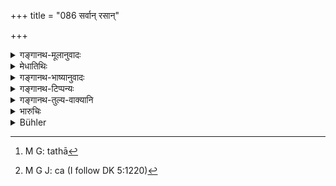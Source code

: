 +++
title = "086 सर्वान् रसान्"

+++

<details><summary>गङ्गानथ-मूलानुवादः</summary>

He shall avoid all savoury substances as also cooked food and sesamum, stores, salt, animals and human beings.—(86)
</details>

<details><summary>मेधातिथिः</summary>

मधुरादयः षड् रसाः । तत्प्रधानानि द्रव्याणि गुडदाडिमकिराततिक्तकादीनि प्रिषिध्यन्ते । न हि केवलानां रसानां संभवः । यद्य् अपि रसशब्दो न स्वयं द्रव्ये शुक्लादिशब्दवद् वर्तते सामानाधिकरण्येन, तथापि लक्षयति द्रव्यम्, "गङ्गायां घोषः" इति यथा[^१७७] । **अपोहेत** त्यजेत्, न विक्रीणीयाद् इति यावत् । **कृतान्नं** सिद्धम् अन्नम् ओदनादि तण्डुलादि न[^१७८] । **तिलैः सह**, तिला अपि न विक्रेयाः । न तु पुनस् तिलकृतान्नयोः सहप्रयुक्तयोः प्रतिषेधः, केवलयोर् अभ्यनुज्ञानम् । **अश्मानः** सर्वपाषाणाः । **लवणम्** अपाषाणरूपम् अपि । सैन्दवस्य पाषाणशब्देन ग्रहणम् । रसपक्षे लवणस्य नित्यार्थ आरंबः । तेन मधुरादीनां पाक्षिको विक्रयः । **पशवो** ग्राम्या आरण्याः । मानुषा मौष्याः ॥ १०.८६ ॥


[^१७८]:
     M G J: ca (I follow DK 5:1220)


[^१७७]:
     M G: tathā
</details>

<details><summary>गङ्गानथ-भाष्यानुवादः</summary>

There are six flavours, *rasas*,—sweet and the rest; and the term ‘*rasa*,’ ‘*savoury substances*’ here stands for substances abounding in one or other of these *flavours*; such as sugar, pomegranate, the ‘*kirāta*,’ the ‘*tiktaka*’ and so forth; all these are forbidden; and not only those that are made of the *juices* extracted from the trees etc., (which is the literal meaning of ‘*rasa*’). Though the term ‘*rasa*’ is not used directly in the sense of *substance*, in the way in which ‘white’ and such terms are, yet it indirectly indicates it; just as in the case of the expression ‘the ranch on the Gaṅgā,’ (the term ‘Gaṅgā’ indicates the *river-bank*).

‘*Shall avoid*’—shall give it up; *i.e*., shall not sell.

‘*Cooked food*’—such as rice cooked and ready for being eaten.

‘*And sesamum*.’—Sesamum also shall not be sold; and it is not meant that what is forbidden is such food as is *cooked with sesamum*, and the selling of each separately is permitted.

‘*Stones*’—Of all kinds.

‘*Salt*’—Even those that are not in the form of stone (solid); rock-salt being already included under ‘*stones*.’

If the term ‘*rasa*’ is understood in its literal sense, of the *six flavours*, then, since ‘*salt*’ will have been already included under this, the separate mention of ‘*salt*’ would mean that the selling of this is absolutely forbidden for all time, while that of ‘*sweet*’ and the rest is only partially so.

‘*Animals*’— Tame as well as wild.

‘*Human beings*’— Men.—(86)
</details>

<details><summary>गङ्गानथ-टिप्पन्यः</summary>

This verse is quoted in *Madanapārijāta*, (p. 232), which explains ‘*vyapoheta*’ (which is its reading for ‘*apoheta*’) as ‘should avoid’
*i.e*. ‘should not sell’; it adds that ‘*rasa*’ having been already
mentioned, ‘*lavaṇa*’ is mentioned again for the purpose of indicating that the selling of *salt* is more blameworthy.
</details>

<details><summary>गङ्गानथ-तुल्य-वाक्यानि</summary>

**(verses 10.85-93)  
**

See Comparative notes for [Verse 10.85].
</details>

<details><summary>भारुचिः</summary>

अत्र च रसप्रधानं द्रव्यं गुऌआदि सामर्थ्याद् रस उच्यते । यथा तगरोशीरचन्दनसमुदायो गन्धप्रधानो गन्धशब्देन । **कृतान्नं** च तण्डुलादि, पक्वम् अपरे । **अश्मानः** सर्वपाशाणाः । **लवणस्या**पाषाणार्थे आरम्भः । न तु सैन्धवार्थः, तस्य पाषाणशब्देन ग्रहणात् । रसपक्षे च लवणस्य नित्यार्थ आरम्भः । **पशवो ये च मानुषाः**- पशवश् च ग्राम्यारण्या मानुषाश् च पशवो ऽपि ॥ १०.८६ ॥
</details>

<details><summary>Bühler</summary>

086	He must avoid (selling) condiments of all sorts, cooked food and sesamum, stones, salt, cattle, and human (beings),
</details>
